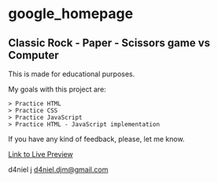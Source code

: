 # google_homepage

## Classic Rock - Paper - Scissors game vs Computer

This is made for educational purposes.

My goals with this project are:

    > Practice HTML
    > Practice CSS
    > Practice JavaScript
    > Practice HTML - JavaScript implementation

If you have any kind of feedback, please, let me know.

[Link to Live Preview](https://d4nielj.github.io/RPS_Game/)

d4niel j
d4niel.djm@gmail.com
